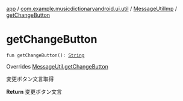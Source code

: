 [app](../../index.md) / [com.example.musicdictionaryandroid.ui.util](../index.md) / [MessageUtilImp](index.md) / [getChangeButton](./get-change-button.md)

# getChangeButton

`fun getChangeButton(): `[`String`](https://kotlinlang.org/api/latest/jvm/stdlib/kotlin/-string/index.html)

Overrides [MessageUtil.getChangeButton](../-message-util/get-change-button.md)

変更ボタン文言取得

**Return**
変更ボタン文言

